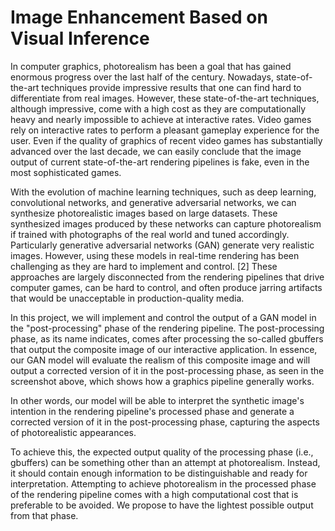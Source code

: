 # Image Enhancement Based on Visual Inference

In computer graphics, photorealism has been a goal that has gained enormous progress over the last half of the century. Nowadays, state-of-the-art techniques provide impressive results that one can find hard to differentiate from real images. However, these state-of-the-art techniques, although impressive, come with a high cost as they are computationally heavy and nearly impossible to achieve at interactive rates. Video games rely on interactive rates to perform a pleasant gameplay experience for the user. Even if the quality of graphics of recent video games has substantially advanced over the last decade, we can easily conclude that the image output of current state-of-the-art rendering pipelines is fake, even in the most sophisticated games.
 
With the evolution of machine learning techniques, such as deep learning, convolutional networks, and generative adversarial networks, we can synthesize photorealistic images based on large datasets. These synthesized images produced by these networks can capture photorealism if trained with photographs of the real world and tuned accordingly. Particularly generative adversarial networks (GAN) generate very realistic images. However, using these models in real-time rendering has been challenging as they are hard to implement and control. [2] These approaches are largely disconnected from the rendering pipelines that drive computer games, can be hard to control, and often produce jarring artifacts that would be unacceptable in production-quality media.
 
In this project, we will implement and control the output of a GAN model in the "post-processing" phase of the rendering pipeline. The post-processing phase, as its name indicates, comes after processing the so-called gbuffers that output the composite image of our interactive application. In essence, our GAN model will evaluate the realism of this composite image and will output a corrected version of it in the post-processing phase, as seen in the screenshot above, which shows how a graphics pipeline generally works.

In other words, our model will be able to interpret the synthetic image's intention in the rendering pipeline's processed phase and generate a corrected version of it in the post-processing phase, capturing the aspects of photorealistic appearances. 

To achieve this, the expected output quality of the processing phase (i.e., gbuffers) can be something other than an attempt at photorealism. Instead, it should contain enough information to be distinguishable and ready for interpretation. Attempting to achieve photorealism in the processed phase of the rendering pipeline comes with a high computational cost that is preferable to be avoided. We propose to have the lightest possible output from that phase.

